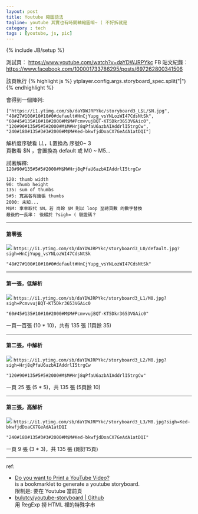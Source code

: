 ```yaml
---
layout: post
title: Youtube 縮圖語法
tagline: youtube 其實也有時間軸縮圖唷~ ( 不好拆就是
category : tech
tags : [youtube, js, pic]
---
```

{% include JB/setup %}

測試頁： <https://www.youtube.com/watch?v=daYDWJRPYkc>
FB 貼文紀錄： <https://www.facebook.com/100001733786295/posts/697262800341506>

該頁執行
{% highlight js %}
ytplayer.config.args.storyboard_spec.split("|")
{% endhighlight %}

會得到一個陣列:
```
["https://i1.ytimg.com/sb/daYDWJRPYkc/storyboard3_L$L/$N.jpg", "48#27#100#10#10#0#default#HnCjYupg_vsYNLozWI47CdsNtSk", "60#45#135#10#10#2000#M$M#PcmvvujBQT-KT5Dkr3653VGAic0", "120#90#135#5#5#2000#M$M#Hrj8qPfaU6azbAIAddrlI5trgCw", "240#180#135#3#3#2000#M$M#Ked-bkwfjdDoaCX7GeAdA1atDQI"]
```

解析度序號看 L$L，$L置換為 序號0~ 3  
頁數看 $N ，會置換為 default 或 M0 ~ M5...

試著解釋:  
`120#90#135#5#5#2000#M$M#Hrj8qPfaU6azbAIAddrlI5trgCw`

```
120: thumb width
90: thumb height
135: sum of thumbs
5#5: 寬高各有幾張 thumbs
2000: 未知...
M$M: 拿來取代 $N，若 尚餘 $M 則以 loop 至總頁數 的數字替換
最後的一長串： 後綴於 ?sigh= ( 驗證碼？
```

---

#### 第零張
![](https://i1.ytimg.com/sb/daYDWJRPYkc/storyboard3_L0/default.jpg?sigh=HnCjYupg_vsYNLozWI47CdsNtSk)
`https://i1.ytimg.com/sb/daYDWJRPYkc/storyboard3_L0/default.jpg?sigh=HnCjYupg_vsYNLozWI47CdsNtSk`
```
"48#27#100#10#10#0#default#HnCjYupg_vsYNLozWI47CdsNtSk"
```

----

#### 第一張，低解析
![](https://i1.ytimg.com/sb/daYDWJRPYkc/storyboard3_L1/M0.jpg?sigh=PcmvvujBQT-KT5Dkr3653VGAic0)
`https://i1.ytimg.com/sb/daYDWJRPYkc/storyboard3_L1/M0.jpg?sigh=PcmvvujBQT-KT5Dkr3653VGAic0`
```
"60#45#135#10#10#2000#M$M#PcmvvujBQT-KT5Dkr3653VGAic0"
```

一頁一百張 (10 * 10)，共有 135 張 (1頁餘 35)

----

#### 第二張，中解析
![](https://i1.ytimg.com/sb/daYDWJRPYkc/storyboard3_L2/M0.jpg?sigh=Hrj8qPfaU6azbAIAddrlI5trgCw)
`https://i1.ytimg.com/sb/daYDWJRPYkc/storyboard3_L2/M0.jpg?sigh=Hrj8qPfaU6azbAIAddrlI5trgCw`
```
"120#90#135#5#5#2000#M$M#Hrj8qPfaU6azbAIAddrlI5trgCw"
```
一頁 25 張 (5 * 5)，共 135 張 (5頁餘 10)

----

#### 第三張，高解析
![](https://i1.ytimg.com/sb/daYDWJRPYkc/storyboard3_L3/M0.jpg?sigh=Ked-bkwfjdDoaCX7GeAdA1atDQI)
`https://i1.ytimg.com/sb/daYDWJRPYkc/storyboard3_L3/M0.jpg?sigh=Ked-bkwfjdDoaCX7GeAdA1atDQI`
```
"240#180#135#3#3#2000#M$M#Ked-bkwfjdDoaCX7GeAdA1atDQI"
```
一頁 9 張 (3 * 3)，共 135 張 (剛好15頁)

----

ref:

+ [Do you want to Print a YouTube Video?](http://www.labnol.org/internet/print-youtube-video/28217/)  
  is a bookmarklet to generate a youtube storyboard.  
  限制是: 要在 Youtube 當前頁
+ [bulutcy/youtube-storyboard | Github](https://github.com/bulutcy/youtube-storyboard/blob/master/youtube-storyboard/storyboard.js)  
  用 RegExp 撈 HTML 裡的特殊字串